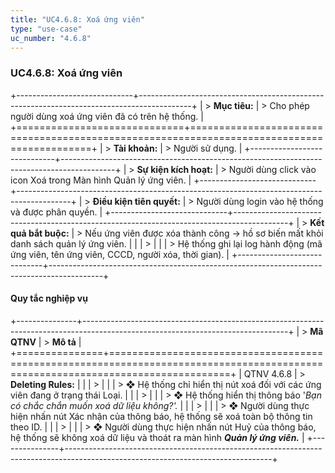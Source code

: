```yaml
---
title: "UC4.6.8: Xoá ứng viên"
type: "use-case"
uc_number: "4.6.8"
---
```


### UC4.6.8: Xoá ứng viên

+-----------------------------+-------------------------------------------------------------------------------------------+
| > **Mục tiêu:**             | > Cho phép người dùng xoá ứng viên đã có trên hệ thống.                                   |
+=============================+===========================================================================================+
| > **Tài khoản:**            | > Người sử dụng.                                                                          |
+-----------------------------+-------------------------------------------------------------------------------------------+
| > **Sự kiện kích hoạt:**    | > Người dùng click vào icon Xoá trong Màn hình Quản lý ứng viên.                          |
+-----------------------------+-------------------------------------------------------------------------------------------+
| > **Điều kiện tiên quyết:** | > Người dùng login vào hệ thống và được phân quyền.                                       |
+-----------------------------+-------------------------------------------------------------------------------------------+
| > **Kết quả bắt buộc:**     | > Nếu ứng viên được xóa thành công → hồ sơ biến mất khỏi danh sách quản lý ứng viên.      |
|                             | >                                                                                         |
|                             | > Hệ thống ghi lại log hành động (mã ứng viên, tên ứng viên, CCCD, người xóa, thời gian). |
+-----------------------------+-------------------------------------------------------------------------------------------+

#### Quy tắc nghiệp vụ

+---------------+---------------------------------------------------------------------------------------------------------------------------------+
| > **Mã QTNV** | > **Mô tả**                                                                                                                     |
+===============+=================================================================================================================================+
| QTNV 4.6.8    | > **Deleting Rules:**                                                                                                           |
|               | >                                                                                                                               |
|               | > ❖ Hệ thống chỉ hiển thị nút xoá đối với các ứng viên đang ở trạng thái Loại.                                                  |
|               | >                                                                                                                               |
|               | > ❖ Hệ thống hiển thị thông báo '*Bạn có chắc chắn muốn xoá dữ liệu không?'.*                                                   |
|               | >                                                                                                                               |
|               | > ❖ Người dùng thực hiện nhấn nút Xác nhận của thông báo, hệ thống sẽ xoá toàn bộ thông tin theo ID.                            |
|               | >                                                                                                                               |
|               | > ❖ Người dùng thực hiện nhấn nút Huỷ của thông báo, hệ thống sẽ không xoá dữ liệu và thoát ra màn hình ***Quản lý ứng viên.*** |
+---------------+---------------------------------------------------------------------------------------------------------------------------------+
